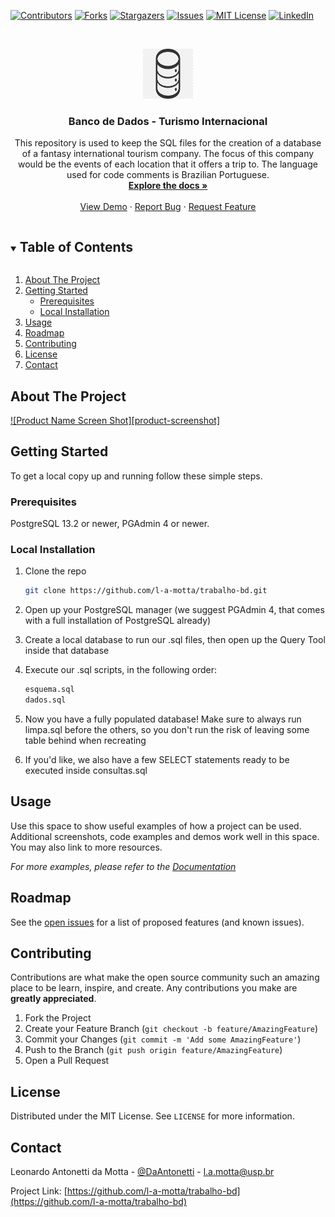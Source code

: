 <!--
*** Thanks for checking out the Best-README-Template. If you have a suggestion
*** that would make this better, please fork the repo and create a pull request
*** or simply open an issue with the tag "enhancement".
*** Thanks again! Now go create something AMAZING! :D
***
***
***
*** To avoid retyping too much info. Do a search and replace for the following:
*** l-a-motta, trabalho-bd, @DaAntonetti, l.a.motta@usp.br, Banco de Dados - Turismo Internacional, Esse repositorio tem como principal objetivo guardar os arquivos SQL para criacao de um banco de dados de uma empresa fantasia de turismo internacional. O foco dessa empresa seria os eventos de cada localidade que ela oferece uma viagem para.
-->



<!-- PROJECT SHIELDS -->
<!--
*** I'm using markdown "reference style" links for readability.
*** Reference links are enclosed in brackets [ ] instead of parentheses ( ).
*** See the bottom of this document for the declaration of the reference variables
*** for contributors-url, forks-url, etc. This is an optional, concise syntax you may use.
*** https://www.markdownguide.org/basic-syntax/#reference-style-links
-->
[![Contributors][contributors-shield]][contributors-url]
[![Forks][forks-shield]][forks-url]
[![Stargazers][stars-shield]][stars-url]
[![Issues][issues-shield]][issues-url]
[![MIT License][license-shield]][license-url]
[![LinkedIn][linkedin-shield]][linkedin-url]



<!-- PROJECT LOGO -->
<br />
<p align="center">
  <a href="https://github.com/l-a-motta/trabalho-bd">
    <img src="images/logo.png" alt="Logo" width="80" height="80">
  </a>

  <h3 align="center">Banco de Dados - Turismo Internacional</h3>

  <p align="center">
    This repository is used to keep the SQL files for the creation of a database of a fantasy international tourism company. The focus of this company would be the events of each location that it offers a trip to. The language used for code comments is Brazilian Portuguese.
    <br />
    <a href="https://github.com/l-a-motta/trabalho-bd"><strong>Explore the docs »</strong></a>
    <br />
    <br />
    <a href="https://github.com/l-a-motta/trabalho-bd">View Demo</a>
    ·
    <a href="https://github.com/l-a-motta/trabalho-bd/issues">Report Bug</a>
    ·
    <a href="https://github.com/l-a-motta/trabalho-bd/issues">Request Feature</a>
  </p>
</p>



<!-- TABLE OF CONTENTS -->
<details open="open">
  <summary><h2 style="display: inline-block">Table of Contents</h2></summary>
  <ol>
    <li>
      <a href="#about-the-project">About The Project</a>
    </li>
    <li>
      <a href="#getting-started">Getting Started</a>
      <ul>
        <li><a href="#prerequisites">Prerequisites</a></li>
        <li><a href="#installation">Local Installation</a></li>
      </ul>
    </li>
    <li><a href="#usage">Usage</a></li>
    <li><a href="#roadmap">Roadmap</a></li>
    <li><a href="#contributing">Contributing</a></li>
    <li><a href="#license">License</a></li>
    <li><a href="#contact">Contact</a></li>
  </ol>
</details>



<!-- ABOUT THE PROJECT -->
## About The Project

[![Product Name Screen Shot][product-screenshot]](https://example.com)

<!-- GETTING STARTED -->
## Getting Started

To get a local copy up and running follow these simple steps.

### Prerequisites

PostgreSQL 13.2 or newer, PGAdmin 4 or newer.

### Local Installation

1. Clone the repo
   ```sh
   git clone https://github.com/l-a-motta/trabalho-bd.git
   ```
2. Open up your PostgreSQL manager (we suggest PGAdmin 4, that comes with a full installation of PostgreSQL already)
   
3. Create a local database to run our .sql files, then open up the Query Tool inside that database

4. Execute our .sql scripts, in the following order: 
    ```limpa.sql 
    esquema.sql
    dados.sql
    ```

5. Now you have a fully populated database! Make sure to always run limpa.sql before the others, so you don't run the risk of leaving some table behind when recreating

6. If you'd like, we also have a few SELECT statements ready to be executed inside consultas.sql


<!-- USAGE EXAMPLES -->
## Usage

Use this space to show useful examples of how a project can be used. Additional screenshots, code examples and demos work well in this space. You may also link to more resources.

_For more examples, please refer to the [Documentation](https://example.com)_



<!-- ROADMAP -->
## Roadmap

See the [open issues](https://github.com/l-a-motta/trabalho-bd/issues) for a list of proposed features (and known issues).



<!-- CONTRIBUTING -->
## Contributing

Contributions are what make the open source community such an amazing place to be learn, inspire, and create. Any contributions you make are **greatly appreciated**.

1. Fork the Project
2. Create your Feature Branch (`git checkout -b feature/AmazingFeature`)
3. Commit your Changes (`git commit -m 'Add some AmazingFeature'`)
4. Push to the Branch (`git push origin feature/AmazingFeature`)
5. Open a Pull Request



<!-- LICENSE -->
## License

Distributed under the MIT License. See `LICENSE` for more information.



<!-- CONTACT -->
## Contact

Leonardo Antonetti da Motta - [@DaAntonetti](https://twitter.com/@DaAntonetti) - l.a.motta@usp.br

Project Link: [https://github.com/l-a-motta/trabalho-bd](https://github.com/l-a-motta/trabalho-bd)

<!-- MARKDOWN LINKS & IMAGES -->
<!-- https://www.markdownguide.org/basic-syntax/#reference-style-links -->
[contributors-shield]: https://img.shields.io/github/contributors/l-a-motta/repo.svg?style=for-the-badge
[contributors-url]: https://github.com/l-a-motta/repo/graphs/contributors
[forks-shield]: https://img.shields.io/github/forks/l-a-motta/repo.svg?style=for-the-badge
[forks-url]: https://github.com/l-a-motta/repo/network/members
[stars-shield]: https://img.shields.io/github/stars/l-a-motta/repo.svg?style=for-the-badge
[stars-url]: https://github.com/l-a-motta/repo/stargazers
[issues-shield]: https://img.shields.io/github/issues/l-a-motta/repo.svg?style=for-the-badge
[issues-url]: https://github.com/l-a-motta/repo/issues
[license-shield]: https://img.shields.io/github/license/l-a-motta/repo.svg?style=for-the-badge
[license-url]: https://github.com/l-a-motta/repo/blob/master/LICENSE.txt
[linkedin-shield]: https://img.shields.io/badge/-LinkedIn-black.svg?style=for-the-badge&logo=linkedin&colorB=555
[linkedin-url]: https://linkedin.com/in/l-a-motta

